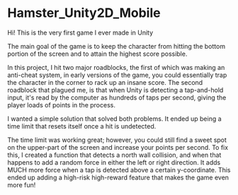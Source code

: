 # Hamster_Unity2D_Mobile
Hi!
This is the very first game I ever made in Unity

The main goal of the game is to keep the character from hitting the bottom portion of the screen and to attain the highest score possible.

In this project, I hit two major roadblocks, the first of which was making an anti-cheat system, in early versions of the game, you could essentially trap the character in the corner to rack up an insane score. The second roadblock that plagued me, is that when Unity is detecting a tap-and-hold input, it's read by the computer as hundreds of taps per second, giving the player loads of points in the process.

I wanted a simple solution that solved both problems. It ended up being a time limit that resets itself once a hit is undetected. 

The time limit was working great; however, you could still find a sweet spot on the upper-part of the screen and increase your points per second. To fix this, I created a function that detects a north wall collision, and when that happens to add a random force in either the left or right direction. It adds MUCH more force when a tap is detected above a certain y-coordinate. This ended up adding a high-risk high-reward feature that makes the game even more fun!
